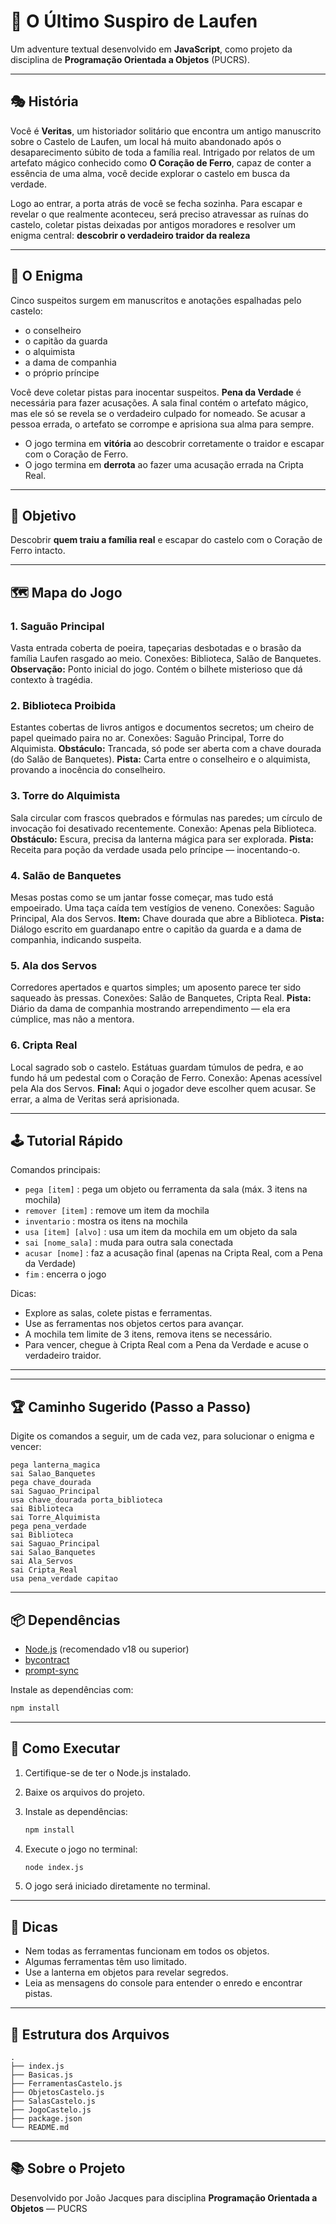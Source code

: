 # 🏰 O Último Suspiro de Laufen

Um adventure textual desenvolvido em **JavaScript**, como projeto da disciplina de **Programação Orientada a Objetos** (PUCRS).

---

## 🎭 História

Você é **Veritas**, um historiador solitário que encontra um antigo manuscrito sobre o Castelo de Laufen, um local há muito abandonado após o desaparecimento súbito de toda a família real. Intrigado por relatos de um artefato mágico conhecido como **O Coração de Ferro**, capaz de conter a essência de uma alma, você decide explorar o castelo em busca da verdade.

Logo ao entrar, a porta atrás de você se fecha sozinha. Para escapar e revelar o que realmente aconteceu, será preciso atravessar as ruínas do castelo, coletar pistas deixadas por antigos moradores e resolver um enigma central: **descobrir o verdadeiro traidor da realeza**

---

## 🧩 O Enigma

Cinco suspeitos surgem em manuscritos e anotações espalhadas pelo castelo:

* o conselheiro
* o capitão da guarda
* o alquimista
* a dama de companhia
* o próprio príncipe

Você deve coletar pistas para inocentar suspeitos.
**Pena da Verdade** é necessária para fazer acusações.
A sala final contém o artefato mágico, mas ele só se revela se o verdadeiro culpado for nomeado.
Se acusar a pessoa errada, o artefato se corrompe e aprisiona sua alma para sempre.


* O jogo termina em **vitória** ao descobrir corretamente o traidor e escapar com o Coração de Ferro.
* O jogo termina em **derrota** ao fazer uma acusação errada na Cripta Real.

---

## 🎯 Objetivo

Descobrir **quem traiu a família real** e escapar do castelo com o Coração de Ferro intacto.

---

## 🗺️ Mapa do Jogo

### 1. Saguão Principal

Vasta entrada coberta de poeira, tapeçarias desbotadas e o brasão da família Laufen rasgado ao meio.
Conexões: Biblioteca, Salão de Banquetes.
**Observação:** Ponto inicial do jogo. Contém o bilhete misterioso que dá contexto à tragédia.

### 2. Biblioteca Proibida

Estantes cobertas de livros antigos e documentos secretos; um cheiro de papel queimado paira no ar.
Conexões: Saguão Principal, Torre do Alquimista.
**Obstáculo:** Trancada, só pode ser aberta com a chave dourada (do Salão de Banquetes).
**Pista:** Carta entre o conselheiro e o alquimista, provando a inocência do conselheiro.

### 3. Torre do Alquimista

Sala circular com frascos quebrados e fórmulas nas paredes; um círculo de invocação foi desativado recentemente.
Conexão: Apenas pela Biblioteca.
**Obstáculo:** Escura, precisa da lanterna mágica para ser explorada.
**Pista:** Receita para poção da verdade usada pelo príncipe — inocentando-o.

### 4. Salão de Banquetes

Mesas postas como se um jantar fosse começar, mas tudo está empoeirado. Uma taça caída tem vestígios de veneno.
Conexões: Saguão Principal, Ala dos Servos.
**Item:** Chave dourada que abre a Biblioteca.
**Pista:** Diálogo escrito em guardanapo entre o capitão da guarda e a dama de companhia, indicando suspeita.

### 5. Ala dos Servos

Corredores apertados e quartos simples; um aposento parece ter sido saqueado às pressas.
Conexões: Salão de Banquetes, Cripta Real.
**Pista:** Diário da dama de companhia mostrando arrependimento — ela era cúmplice, mas não a mentora.

### 6. Cripta Real

Local sagrado sob o castelo. Estátuas guardam túmulos de pedra, e ao fundo há um pedestal com o Coração de Ferro.
Conexão: Apenas acessível pela Ala dos Servos.
**Final:** Aqui o jogador deve escolher quem acusar. Se errar, a alma de Veritas será aprisionada.

---

## 🕹️ Tutorial Rápido

Comandos principais:

- `pega [item]`         : pega um objeto ou ferramenta da sala (máx. 3 itens na mochila)
- `remover [item]`      : remove um item da mochila
- `inventario`          : mostra os itens na mochila
- `usa [item] [alvo]`   : usa um item da mochila em um objeto da sala
- `sai [nome_sala]`     : muda para outra sala conectada
- `acusar [nome]`       : faz a acusação final (apenas na Cripta Real, com a Pena da Verdade)
- `fim`                 : encerra o jogo

Dicas:
- Explore as salas, colete pistas e ferramentas.
- Use as ferramentas nos objetos certos para avançar.
- A mochila tem limite de 3 itens, remova itens se necessário.
- Para vencer, chegue à Cripta Real com a Pena da Verdade e acuse o verdadeiro traidor.

---

---

## 🏆 Caminho Sugerido (Passo a Passo)

Digite os comandos a seguir, um de cada vez, para solucionar o enigma e vencer:

```
pega lanterna_magica
sai Salao_Banquetes
pega chave_dourada
sai Saguao_Principal
usa chave_dourada porta_biblioteca
sai Biblioteca
sai Torre_Alquimista
pega pena_verdade
sai Biblioteca
sai Saguao_Principal
sai Salao_Banquetes
sai Ala_Servos
sai Cripta_Real
usa pena_verdade capitao
```

---

## 📦 Dependências

* [Node.js](https://nodejs.org/) (recomendado v18 ou superior)
* [bycontract](https://www.npmjs.com/package/bycontract)
* [prompt-sync](https://www.npmjs.com/package/prompt-sync)

Instale as dependências com:

```bash
npm install
```

---

## 🚀 Como Executar

1. Certifique-se de ter o Node.js instalado.
2. Baixe os arquivos do projeto.
3. Instale as dependências:

   ```bash
   npm install
   ```
4. Execute o jogo no terminal:

   ```bash
   node index.js
   ```
5. O jogo será iniciado diretamente no terminal.

---

## 🧠 Dicas

* Nem todas as ferramentas funcionam em todos os objetos.
* Algumas ferramentas têm uso limitado.
* Use a lanterna em objetos para revelar segredos.
* Leia as mensagens do console para entender o enredo e encontrar pistas.

---

## 📁 Estrutura dos Arquivos

```
.
├── index.js
├── Basicas.js
├── FerramentasCastelo.js
├── ObjetosCastelo.js
├── SalasCastelo.js
├── JogoCastelo.js
├── package.json
└── README.md
```

---

## 📚 Sobre o Projeto

Desenvolvido por João Jacques
para disciplina **Programação Orientada a Objetos** — PUCRS
